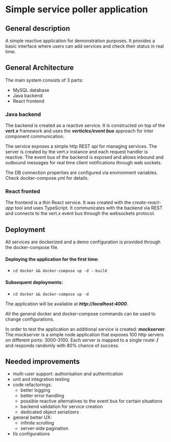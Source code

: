# Simple service poller application

## General description

A simple reactive application for demonstration purposes. It provides a basic interface
where users can add services and check their status in real time.

## General Architecture

The main system consists of 3 parts:
* MySQL database
* Java backend
* React frontend

### Java backend

The backend is created as a reactive service. It is constructed on top of the _**vert.x**_
framework and uses the _**verticles/event bus**_ approach for inter component communication.

The service exposes a simple http REST api for managing services. The server is created by
the vert.x instance and each request handler is reactive. The event bus of the backend is
exposed and allows inbound and outbound messages for real time client notifications
through web sockets.

The DB connection properties are configured via environment variables. Check docker-compose.yml for details.

### React fronted

The frontend is a thin React service. It was created with the _create-react-app_ tool and uses
TypeScript. It communicates with the backend via REST and connects to the vert.x event bus
through the websockets protocol.

## Deployment

All services are dockerized and a demo configuration is provided through the docker-compose file.
#### Deploying the application for the first time:

* ```cd docker && docker-compose up -d --build```
#### Subsequent deployments:
* ```cd docker && docker-compose up -d```

The application will be available at **_http://localhost:4000_**.

All the general docker and docker-compose commands can be used to change configurations.

In order to test the application an additional service is created: **_mockserver_**.
The mockserver is a simple node application that exposes 100 http servers on different
ports: 3000-3100. Each server is mapped to a single route: **/** and responds randomly
with 80% chance of success.

## Needed improvements

* multi-user support: authorisation and authentication
* unit and integration testing
* code refactorings:
  * better logging
  * better error handling
  * possible reactive alternatives to the event bus for certain situations
  * backend validation for service creation
  * dedicated object serializers
* general better UX: 
  * infinite scrolling
  * server-side pagination
* tls configurations

